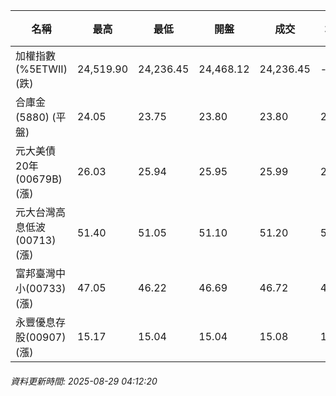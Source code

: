 | 名稱 | 最高 | 最低 | 開盤 | 成交 | 均價 | 成交金額(億) | 昨收 | 漲跌幅 | 漲跌 | 總量 | 昨量 | 振幅 |
| -------- | -------- | -------- | -------- |-------- | -------- | -------- |-------- |-------- |-------- | -------- | -------- |-------- |
|加權指數(%5ETWII) (跌)|24,519.90|24,236.45|24,468.12|24,236.45|-|4,406.30|24,519.90|1.16%|283.45|7,564,256|0|1.16%|
|合庫金(5880) (平盤)|24.05|23.75|23.80|23.80|23.89|2.61|23.80|0.00%|0.00|10,917|7,713|1.26%|
|元大美債20年(00679B) (漲)|26.03|25.94|25.95|25.99|25.99|6.51|25.94|0.19%|0.05|25,034|29,804|0.35%|
|元大台灣高息低波(00713) (漲)|51.40|51.05|51.10|51.20|51.26|4.63|51.05|0.29%|0.15|9,036|6,664|0.69%|
|富邦臺灣中小(00733) (漲)|47.05|46.22|46.69|46.72|46.73|0.549|46.65|0.15%|0.07|1,175|1,894|1.78%|
|永豐優息存股(00907) (漲)|15.17|15.04|15.04|15.08|15.11|0.208|15.07|0.07%|0.01|1,377|1,021|0.86%|
###### 資料更新時間: 2025-08-29 04:12:20